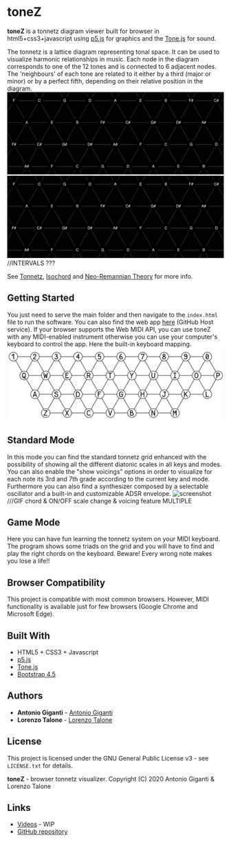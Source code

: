 # toneZ

**toneZ** is a tonnetz diagram viewer built for browser in html5+css3+javascript using [p5.js](https://p5js.org/) for graphics and the [Tone.js](https://tonejs.github.io/) for sound.

The tonnetz is a lattice diagram representing tonal space. It can be used to visualize harmonic relationships in music. Each node in the diagram corresponds to one of the 12 tones and is connected to 6 adjacent nodes. The 'neighbours' of each tone are related to it either by a third (major or minor) or by a perfect fifth, depending on their relative position in the diagram.
![screenshot](images/grid_screenshot_0.png)
![screenshot](images/grid_screenshot_0.png) //INTERVALS ???

See [Tonnetz][1], [Isochord][2] and [Neo-Remannian Theory][3] for more info.


## Getting Started

You just need to serve the main folder and then navigate to the ```index.html``` file to run the software.
You can also find the web app [here](https://loretalone.github.io/toneZ/) (GitHub Host service).
If your browser supports the Web MIDI API, you can use toneZ with any MIDI-enabled instrument otherwise you can use your computer's keyboard to control the app.
Here the built-in keyboard mapping.
![screenshot](images/built_in_keyboard_mapping.png)


## Standard Mode
In this mode you can find the standard tonnetz grid enhanced with the possibility of showing all the different diatonic scales in all keys and modes.
You can also enable the "show voicings" options in order to visualize for each note its 3rd and 7th grade according to the current key and mode.
Furthermore you can also find a synthesizer composed by a selectable oscillator and a built-in and customizable ADSR envelope. 
![screenshot](images/????????.png) ///GIF chord &  ON/OFF scale change & voicing feature MULTIPLE 

## Game Mode
Here you can have fun learning the tonnetz system on your MIDI keyboard. The program shows some triads on the grid and you will have to find and play the right chords on the keyboard. Beware! Every wrong note makes you lose a life!!


## Browser Compatibility

This project is compatible with most common browsers. However, MIDI functionality is available just for few browsers (Google Chrome and Microsoft Edge).


## Built With

* HTML5 + CSS3 + Javascript
* [p5.js](https://p5js.org/)
* [Tone.js](https://tonejs.github.io/)
* [Bootstrap 4.5](https://getbootstrap.com/)


## Authors

* **Antonio Giganti** - [Antonio Giganti](https://github.com/antonelse)
* **Lorenzo Talone** - [Lorenzo Talone](https://github.com/LoreTalone)


## License

This project is licensed under the GNU General Public License v3 - see ```LICENSE.txt``` for details.

**toneZ** - browser tonnetz visualizer.
Copyright (C) 2020  Antonio Giganti & Lorenzo Talone


## Links

* [Videos](https://www.youtube.com/) - WIP
* [GitHub repository](https://github.com/LoreTalone/toneZ)

[1]: https://en.wikipedia.org/wiki/Tonnetz "Wikipedia article about the Tonnetz"
[2]: https://www.researchgate.net/publication/221474662_Isochords_visualizing_structure_in_music "Conference Paper regarding the Tonnetz musical structure visualization"
[3]: https://en.wikipedia.org/wiki/Neo-Riemannian_theory "Wikipedia article about the underlying Tonnetz theory, the Neo-Remannian theory"
